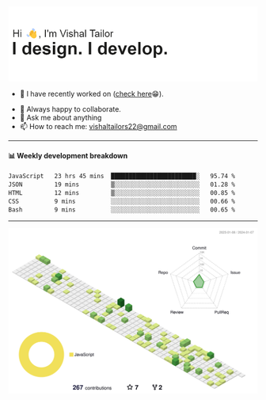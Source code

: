![Hi, I'm Vishal Tailor. I design. I develop.](https://github.com/vishaltailors/vishaltailors/blob/main/header.png?raw=true)

- 🔭 I have recently worked on ([check here](https://vishaltailor.com)😁).
<!-- - 🎦 Currently watching: JavaScript: The Hard Parts By Will Sentance. -->
- 👯 Always happy to collaborate.
- 💬 Ask me about anything
- 📫 How to reach me: <a href="mailto:vishaltailors22@gmail.com">vishaltailors22@gmail.com</a>

<hr /> 
<h4>📊 Weekly development breakdown</h4>
<!--START_SECTION:waka-->

```txt
JavaScript   23 hrs 45 mins  ████████████████████████░   95.74 %
JSON         19 mins         ▒░░░░░░░░░░░░░░░░░░░░░░░░   01.28 %
HTML         12 mins         ▒░░░░░░░░░░░░░░░░░░░░░░░░   00.85 %
CSS          9 mins          ░░░░░░░░░░░░░░░░░░░░░░░░░   00.66 %
Bash         9 mins          ░░░░░░░░░░░░░░░░░░░░░░░░░   00.65 %
```

<!--END_SECTION:waka-->
<hr /> 

![](./profile-3d-contrib/profile-green-animate.svg)
